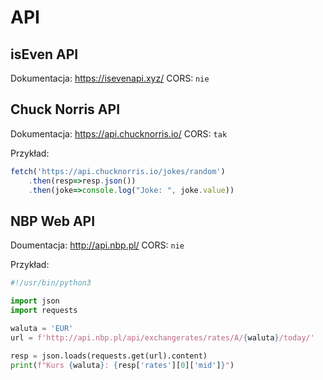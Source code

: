# API

## isEven API

Dokumentacja: https://isevenapi.xyz/
CORS: `nie`

## Chuck Norris API

Dokumentacja: https://api.chucknorris.io/
CORS: `tak`

Przykład:
```javascript
fetch('https://api.chucknorris.io/jokes/random')
    .then(resp=>resp.json())
    .then(joke=>console.log("Joke: ", joke.value))
```

## NBP Web API

Doumentacja: http://api.nbp.pl/
CORS: `nie`

Przykład:
```python
#!/usr/bin/python3

import json
import requests

waluta = 'EUR'
url = f'http://api.nbp.pl/api/exchangerates/rates/A/{waluta}/today/'

resp = json.loads(requests.get(url).content)
print(f"Kurs {waluta}: {resp['rates'][0]['mid']}")
```
